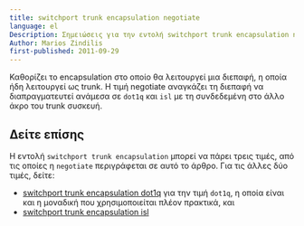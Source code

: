 ```yaml
---
title: switchport trunk encapsulation negotiate
language: el
Description: Σημειώσεις για την εντολή switchport trunk encapsulation negotiate σε συσκευές Cisco
Author: Marios Zindilis
first-published: 2011-09-29
---
```


Καθορίζει το encapsulation στο οποίο θα λειτουργεί μια διεπαφή, η οποία 
ήδη λειτουργεί ως trunk. Η τιμή negotiate αναγκάζει τη διεπαφή να 
διαπραγματευτεί ανάμεσα σε `dot1q` και `isl` με τη συνδεδεμένη στο άλλο 
άκρο του trunk συσκευή.

Δείτε επίσης
------------

Η εντολή `switchport trunk encapsulation` μπορεί να πάρει τρεις τιμές, 
από τις οποίες η `negotiate` περιγράφεται σε αυτό το άρθρο. Για τις 
άλλες δύο τιμές, δείτε:

*   [switchport trunk encapsulation dot1q](/docs/cisco/switchport-trunk-encapsulation-dot1q.el.html) 
    για την τιμή `dot1q`, η οποία είναι και η μοναδική που 
    χρησιμοποιείται πλέον πρακτικά, και
*   [switchport trunk encapsulation isl](/docs/cisco/switchport-trunk-encapsulation-isl.el.html)
